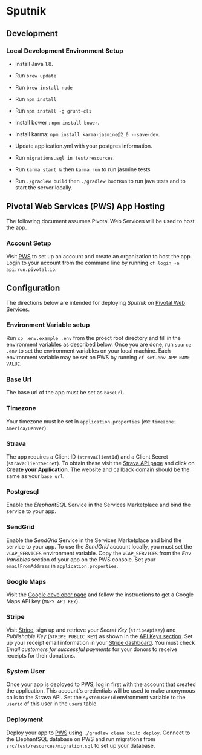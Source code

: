 # Sputnik

## Development

### Local Development Environment Setup

- Install Java 1.8.
- Run `brew update`
- Run `brew install node`
- Run `npm install`
- Run `npm install -g grunt-cli`

- Install bower : `npm install bower`.
- Install karma: `npm install karma-jasmine@2_0 --save-dev`.

- Update application.yml with your postgres information.
- Run `migrations.sql in test/resources`.

- Run `karma start &` then `karma run` to run jasmine tests
- Run `./gradlew build` then `./gradlew bootRun` to run java tests and to start the server locally.

## Pivotal Web Services (PWS) App Hosting

The following document assumes Pivotal Web Services will be used to host the app. 

### Account Setup

Visit [PWS](http://run.pivotal.io/) to set up an account and create an organization to host the app. Login to your 
account from the command line by running `cf login -a api.run.pivotal.io`.

## Configuration

The directions below are intended for deploying *Sputnik* on [Pivotal Web Services](https://run.pivotal.io/).

### Environment Variable setup

Run `cp .env.example .env` from the proect root directory and fill in the environment variables as described below. Once
you are done, run `source .env` to set the environment variables on your local machine. Each environment variable may
be set on PWS by running `cf set-env APP NAME VALUE`.
 
### Base Url

The base url of the app must be set as `baseUrl`. 

### Timezone

Your timezone must be set in `application.properties` (ex: `timezone: America/Denver`).

### Strava

The app requires a Client ID (`stravaClientId`) and a Client Secret (`stravaClientSecret`). To obtain these visit the 
[Strava API page](http://www.strava.com/developers) and click on **Create your Application**. The website and 
callback domain should be the same as your `base url`.

### Postgresql

Enable the *ElephantSQL* Service in the Services Marketplace and bind the service to your app. 

### SendGrid

Enable the *SendGrid* Service in the Services Marketplace and bind the service to your app. To use the *SendGrid* 
account locally, you must set the `VCAP_SERVICES` environment variable. Copy the `VCAP_SERVICES` from the 
*Env Variables* section of your app on the PWS console. Set your `emailFromAddress` in `application.properties`.

### Google Maps

Visit the [Google developer page](https://developers.google.com/maps/documentation/staticmaps/#api_key) and follow the 
instructions to get a Google Maps API key (`MAPS_API_KEY`).

### Stripe

Visit [Stripe](https://dashboard.stripe.com/register), sign up and retrieve your *Secret Key* (`stripeApiKey`) and 
*Publishable Key* (`STRIPE_PUBLIC_KEY`) as shown in the [API Keys section](https://dashboard.stripe.com/account/apikeys).
Set up your receipt email information in your [Stripe dashboard](https://dashboard.stripe.com/account/emails). You must
check *Email customers for successful payments* for your donors to receive receipts for their donations.

### System User

Once your app is deployed to PWS, log in first with the account that created the application. This account's credentials
will be used to make anonymous calls to the Strava API. Set the `systemUserId` environment variable to the `userid` of 
this user in the `users` table.

### Deployment

Deploy your app to [PWS](https://run.pivotal.io/) using `./gradlew clean build deploy`. Connect to the ElephantSQL 
database on PWS and run migrations from `src/test/resources/migration.sql` to set up your database.

